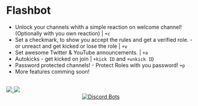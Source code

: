 # Flashbot
- Unlock your channels whith a simple reaction on welcome channel! (Optionally with you own reaction) | `+c`
- Set a checkmark, to show you accept the rules and get a verified role. - or unreact and get kicked or lose the role | `+v`
- Set awesome Twitter & YouTube announcements. | `+a`
- Autokicks - get kicked on join | `+kick ID` and `+unkick ID`
- Password protected channels! - Protect Roles with you password! `+p`
- More features comming soon!
<br/>
<a href="http://flashbot.de"><img src="https://i.imgur.com/Xb9odYL.png">
</a>
<a href="https://discord.gg/Np48ZJQ"><img src="https://discordapp.com/api/guilds/357492346490978304/embed.png?style=banner2">
</a>
<br/>
<center>
<a href="https://discordbots.org/bot/358566523796717570" style="align:center;">
  <img src="https://discordbots.org/api/widget/358566523796717570.svg" alt="Discord Bots" />
</a>
</center>
